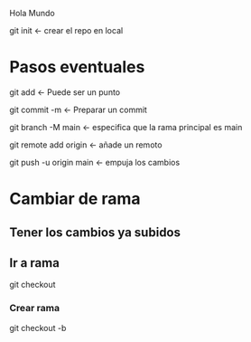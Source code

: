 Hola Mundo

git init <- crear el repo en local

# Pasos eventuales
git add <archivo> <- Puede ser un punto

git commit -m <mensaje> <- Preparar un commit

git branch -M main <- especifica que la rama principal es main

git remote add origin <url> <- añade un remoto

git push -u origin main <- empuja los cambios

# Cambiar de rama
## Tener los cambios ya subidos
## Ir a rama
git checkout <rama>

### Crear rama
git checkout -b <rama> 
